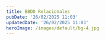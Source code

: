 ```yaml
---
title: BBDD Relacionales
pubDate: '26/02/2025 11:03'
updatedDate: '26/02/2025 11:03'
heroImage: /images/default/bg-4.jpg
---
```


